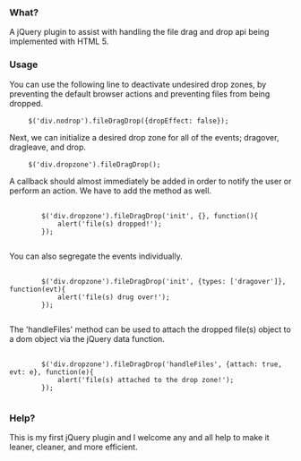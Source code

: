 <h3>What?</h3>
<p>A jQuery plugin to assist with handling the file drag and drop api being implemented with HTML 5.</p>

<h3>Usage</h3>

<p>You can use the following line to deactivate undesired drop zones, by preventing the default browser actions
and preventing files from being dropped.</p>
<pre>
    <code>$('div.nodrop').fileDragDrop({dropEffect: false});</code>
</pre>

<p>Next, we can initialize a desired drop zone for all of the events; dragover, dragleave, and drop.</p>
<pre>
    <code>$('div.dropzone').fileDragDrop();</code>
</pre>

<p>A callback should almost immediately be added in order to notify the user or perform an action. We have to add the method as well.</p>
<pre>
    <code>
    	$('div.dropzone').fileDragDrop('init', {}, function(){
    		alert('file(s) dropped!');
    	});
    </code>
</pre>

<p>You can also segregate the events individually.</p>
<pre>
    <code>
    	$('div.dropzone').fileDragDrop('init', {types: ['dragover']}, function(evt){
    		alert('file(s) drug over!');
    	});
    </code>
</pre>

<p>The 'handleFiles' method can be used to attach the dropped file(s) object to a dom object via the jQuery data function.</p>
<pre>
    <code>
    	$('div.dropzone').fileDragDrop('handleFiles', {attach: true, evt: e}, function(e){
			alert('file(s) attached to the drop zone!');
		});
    </code>
</pre>

<h3>Help?</h3>
<p>This is my first jQuery plugin and I welcome any and all help to make it leaner, cleaner, and more efficient.</p>
